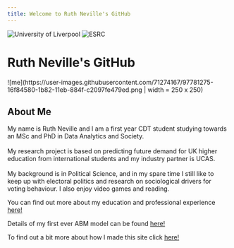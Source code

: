 ```yaml
---
title: Welcome to Ruth Neville's GitHub
---
```

![University of Liverpool](https://user-images.githubusercontent.com/71274167/97724887-6af12480-1ac5-11eb-823c-687199a9b36e.png) ![ESRC](https://user-images.githubusercontent.com/71274167/97725173-c7ecda80-1ac5-11eb-9be1-fa21d09976eb.png)

<h1> Ruth Neville's GitHub </h1> 
![me](https://user-images.githubusercontent.com/71274167/97781275-16f84580-1b82-11eb-884f-c2097fe479ed.png | width = 250 x 250)

<h2> About Me </h2>
<p> My name is Ruth Neville and I am a first year CDT student studying towards an MSc and PhD in Data Analytics and Society.<br> 
  <br>
My research project is based on predicting future demand for UK higher education from international students and my industry partner is UCAS.<br>
  <br>
My background is in Political Science, and in my spare time I still like to keep up with electoral politics and research on sociological drivers for voting behaviour. I also enjoy video games and reading.</p>

<p> You can find out more about my education and professional experience <a href="https://ruthneville.github.io/education.html">here!</a> </p>

<p> Details of my first ever ABM model can be found <a href="https://ruthneville.github.io/ABM.html">here!</a> </p>

<p> To find out a bit more about how I made this site click <a href="https://ruthneville.github.io/about.html">here!</a> </p>
